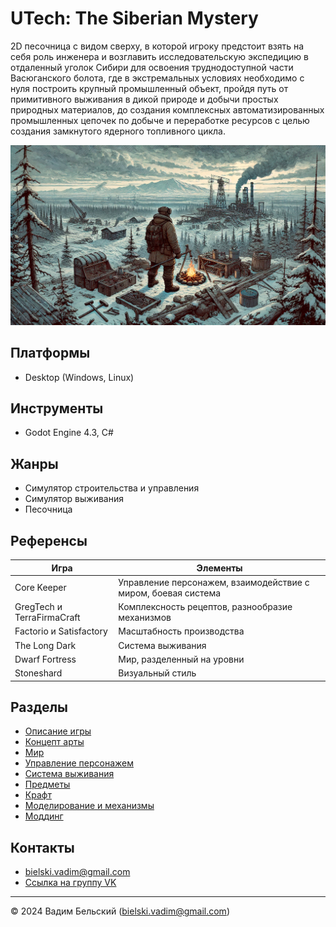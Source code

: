 # UTech: The Siberian Mystery

2D песочница с видом сверху, в которой игроку предстоит взять на себя роль инженера и возглавить исследовательскую экспедицию в отдаленный уголок Сибири для освоения труднодоступной части Васюганского болота, где в экстремальных условиях необходимо с нуля построить крупный промышленный объект, пройдя путь от примитивного выживания в дикой природе и добычи простых природных материалов, до создания комплексных автоматизированных промышленных цепочек по добыче и переработке ресурсов с целью создания замкнутого ядерного топливного цикла.

![](./Images/Preview.png)

## Платформы

- Desktop (Windows, Linux)

## Инструменты

- Godot Engine 4.3, C#

## Жанры

- Симулятор строительства и управления
- Симулятор выживания
- Песочница

## Референсы

| Игра                     | Элементы                                                        |
| ------------------------ | --------------------------------------------------------------- |
| Core Keeper              | Управление персонажем, взаимодействие с миром, боевая система |
| GregTech и TerraFirmaCraft | Комплексность рецептов, разнообразие механизмов                 |
| Factorio и Satisfactory   | Масштабность производства                                       |
| The Long Dark            | Система выживания                                               |
| Dwarf Fortress           | Мир, разделенный на уровни                                      |
| Stoneshard               | Визуальный стиль                                                |

## Разделы

- [Описание игры](./Description.md)
- [Концепт арты](./ConceptArts.md)
- [Мир](./Features/World.md)
- [Управление персонажем](./Features/CharacterControlSystem.md)
- [Система выживания](./Features/SurvivalSystems.md)
- [Предметы](./Features/Items.md)
- [Крафт](./Features/CraftSystem.md)
- [Моделирование и механизмы](./Features/ModelingSystem.md)
- [Моддинг](./Features/Modding.md)

## Контакты

- [bielski.vadim@gmail.com](mailto:bielski.vadim@gmail.com)
- [Ссылка на группу VK](https://vk.com/utech)

---
© 2024 Вадим Бельский (bielski.vadim@gmail.com)